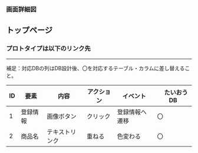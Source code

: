 ### 画面詳細図
## トップページ
### プロトタイプは以下のリンク先

******
補足：対応DBの列はDB設計後、〇を対応するテーブル・カラムに差し替えること。

| ID | 要素 | 内容 | アクション | イベント |　たいおうDB |
|----|------|------|------------|---------|--------------|
|1|登録情報|画像ボタン|クリック|登録情報へ遷移|〇|
|2|商品名|テキストリンク|重ねる|色変わる|〇|
